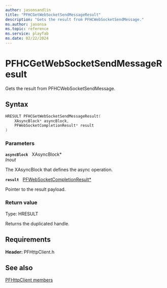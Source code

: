 ```yaml
---
author: jasonsandlin
title: "PFHCGetWebSocketSendMessageResult"
description: "Gets the result from PFHCWebSocketSendMessage."
ms.author: jasonsa
ms.topic: reference
ms.service: playfab
ms.date: 02/22/2024
---
```


# PFHCGetWebSocketSendMessageResult  

Gets the result from PFHCWebSocketSendMessage.  

## Syntax  
  
```cpp
HRESULT PFHCGetWebSocketSendMessageResult(  
    XAsyncBlock* asyncBlock,  
    PFWebSocketCompletionResult* result  
)  
```  
  
### Parameters  
  
**`asyncBlock`** &nbsp; XAsyncBlock*  
*_Inout_*  
  
The XAsyncBlock that defines the async operation.  
  
**`result`** &nbsp; [PFWebSocketCompletionResult*](../structs/pfwebsocketcompletionresult.md)  
  
Pointer to the result payload.  
  
  
### Return value
Type: HRESULT
  
Returns the duplicated handle.
  
  
## Requirements  
  
**Header:** PFHttpClient.h
  
## See also  
[PFHttpClient members](../pfhttpclient_members.md)  

  
  
